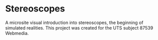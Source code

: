 # Stereoscopes
A microsite visual introduction into stereoscopes, the beginning of simulated realities. This project was created for the UTS subject 87539 Webmedia.
